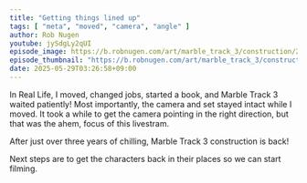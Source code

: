 ```yaml
---
title: "Getting things lined up"
tags: [ "meta", "moved", "camera", "angle" ]
author: Rob Nugen
youtube: jySdgLy2qUI
episode_image: https://b.robnugen.com/art/marble_track_3/construction/2025/2025_jun_02_set_up_in_yurigaoka_studio_1000.jpeg
episode_thumbnail: "https://b.robnugen.com/art/marble_track_3/construction/2025/thumbs/2025_jun_02_set_up_in_yurigaoka_studio_1000.jpeg"
date: 2025-05-29T03:26:58+09:00
---
```


In Real Life, I moved, changed jobs, started a book, and Marble Track
3 waited patiently!  Most importantly, the camera and set stayed
intact while I moved.  It took a while to get the camera pointing in
the right direction, but that was the ahem, focus of this livestram.

After just over three years of chilling, Marble Track 3 construction is back!

Next steps are to get the characters back in their places so we can start filming.
